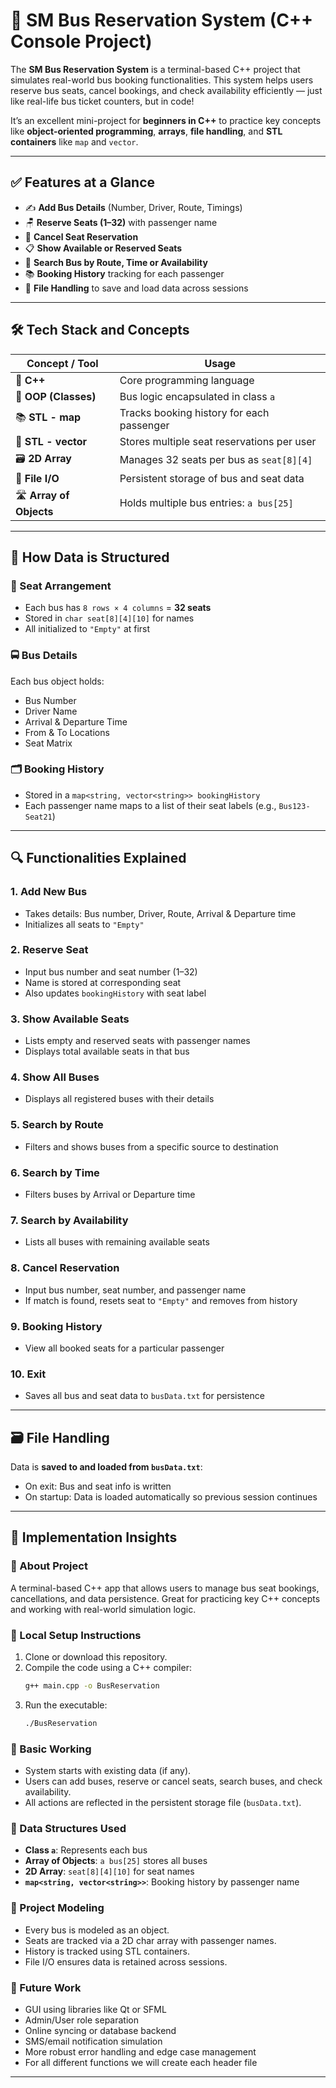 # 🚌 SM Bus Reservation System (C++ Console Project)

The **SM Bus Reservation System** is a terminal-based C++ project that simulates real-world bus booking functionalities. This system helps users reserve bus seats, cancel bookings, and check availability efficiently — just like real-life bus ticket counters, but in code!

It’s an excellent mini-project for **beginners in C++** to practice key concepts like **object-oriented programming**, **arrays**, **file handling**, and **STL containers** like `map` and `vector`.

---

## ✅ Features at a Glance

- ✍️ **Add Bus Details** (Number, Driver, Route, Timings)  
- 🪑 **Reserve Seats (1–32)** with passenger name  
- 🚫 **Cancel Seat Reservation**  
- 📋 **Show Available or Reserved Seats**  
- 🔎 **Search Bus by Route, Time or Availability**  
- 📚 **Booking History** tracking for each passenger  
- 💾 **File Handling** to save and load data across sessions  

---

## 🛠️ Tech Stack and Concepts

| Concept / Tool         | Usage |
|------------------------|-------|
| 🧱 **C++**              | Core programming language |
| 🔁 **OOP (Classes)**    | Bus logic encapsulated in class `a` |
| 📚 **STL - map**        | Tracks booking history for each passenger |
| 🧵 **STL - vector**     | Stores multiple seat reservations per user |
| 🗃️ **2D Array**         | Manages 32 seats per bus as `seat[8][4]` |
| 🧾 **File I/O**         | Persistent storage of bus and seat data |
| 🛣️ **Array of Objects** | Holds multiple bus entries: `a bus[25]` |

---

## 🧩 How Data is Structured

### 🎫 Seat Arrangement
- Each bus has `8 rows × 4 columns` = **32 seats**
- Stored in `char seat[8][4][10]` for names
- All initialized to `"Empty"` at first

### 🚍 Bus Details
Each bus object holds:
- Bus Number  
- Driver Name  
- Arrival & Departure Time  
- From & To Locations  
- Seat Matrix  

### 🗂️ Booking History
- Stored in a `map<string, vector<string>> bookingHistory`
- Each passenger name maps to a list of their seat labels (e.g., `Bus123-Seat21`)

---

## 🔍 Functionalities Explained

### 1. Add New Bus
- Takes details: Bus number, Driver, Route, Arrival & Departure time
- Initializes all seats to `"Empty"`

### 2. Reserve Seat
- Input bus number and seat number (1–32)
- Name is stored at corresponding seat
- Also updates `bookingHistory` with seat label

### 3. Show Available Seats
- Lists empty and reserved seats with passenger names
- Displays total available seats in that bus

### 4. Show All Buses
- Displays all registered buses with their details

### 5. Search by Route
- Filters and shows buses from a specific source to destination

### 6. Search by Time
- Filters buses by Arrival or Departure time

### 7. Search by Availability
- Lists all buses with remaining available seats

### 8. Cancel Reservation
- Input bus number, seat number, and passenger name
- If match is found, resets seat to `"Empty"` and removes from history

### 9. Booking History
- View all booked seats for a particular passenger

### 10. Exit
- Saves all bus and seat data to `busData.txt` for persistence

---

## 🗃️ File Handling

Data is **saved to and loaded from `busData.txt`**:
- On exit: Bus and seat info is written
- On startup: Data is loaded automatically so previous session continues

---

## 📌 Implementation Insights

### 🔹 About Project
A terminal-based C++ app that allows users to manage bus seat bookings, cancellations, and data persistence. Great for practicing key C++ concepts and working with real-world simulation logic.

### 🔹 Local Setup Instructions
1. Clone or download this repository.
2. Compile the code using a C++ compiler:  
   ```bash
   g++ main.cpp -o BusReservation
   ```
3. Run the executable:  
   ```bash
   ./BusReservation
   ```

### 🔹 Basic Working
- System starts with existing data (if any).
- Users can add buses, reserve or cancel seats, search buses, and check availability.
- All actions are reflected in the persistent storage file (`busData.txt`).

### 🔹 Data Structures Used
- **Class `a`**: Represents each bus
- **Array of Objects**: `a bus[25]` stores all buses
- **2D Array**: `seat[8][4][10]` for seat names
- **`map<string, vector<string>>`**: Booking history by passenger name

### 🔹 Project Modeling
- Every bus is modeled as an object.
- Seats are tracked via a 2D char array with passenger names.
- History is tracked using STL containers.
- File I/O ensures data is retained across sessions.

### 🔹 Future Work
- GUI using libraries like Qt or SFML
- Admin/User role separation
- Online syncing or database backend
- SMS/email notification simulation
- More robust error handling and edge case management
- For all different functions we will create each header file

---
